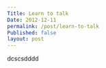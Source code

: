 ```yaml
---
Title: Learn to talk
Date: 2012-12-11
permalink: /post/learn-to-talk
Published: false
layout: post
---
```

dcscsdddd
